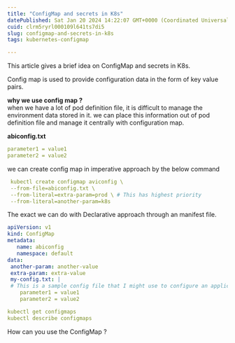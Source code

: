 ```yaml
---
title: "ConfigMap and secrets in K8s"
datePublished: Sat Jan 20 2024 14:22:07 GMT+0000 (Coordinated Universal Time)
cuid: clrm5ryrl000109l641ts7di5
slug: configmap-and-secrets-in-k8s
tags: kubernetes-configmap

---
```


This article gives a brief idea on ConfigMap and secrets in K8s.

Config map is used to provide configuration data in the form of key value pairs.

**why we use config map ?**  
when we have a lot of pod definition file, it is difficult to manage the environment data stored in it. we can place this information out of pod definition file and manage it centrally with configuration map.

**abiconfig.txt**

```yaml
parameter1 = value1
parameter2 = value2
```

we can create config map in imperative approach by the below command

```yaml
 kubectl create configmap aviconfig \
 --from-file=abiconfig.txt \
 --from-literal=extra-param=prod \ # This has highest priority
 --from-literal=another-param=k8s 
```

The exact we can do with Declarative approach through an manifest file.

```yaml
apiVersion: v1
kind: ConfigMap
metadata:
   name: abiconfig
   namespace: default
data:
 another-param: another-value
 extra-param: extra-value
 my-config.txt: |
 # This is a sample config file that I might use to configure an application
    parameter1 = value1
    parameter2 = value2
```

```yaml
kubectl get configmaps
kubectl describe configmaps
```

How can you use the ConfigMap ?